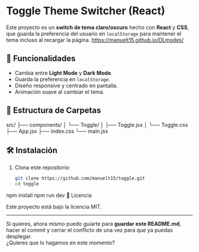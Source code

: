 # Toggle Theme Switcher (React)

Este proyecto es un **switch de tema claro/oscuro** hecho con **React** y **CSS**, que guarda la preferencia del usuario en `localStorage` para mantener el tema incluso al recargar la página. 
https://manuelt15.github.io/DLmodes/

## 🚀 Funcionalidades
- Cambia entre **Light Mode** y **Dark Mode**.
- Guarda la preferencia en `localStorage`.
- Diseño responsive y centrado en pantalla.
- Animación suave al cambiar el tema.

## 📂 Estructura de Carpetas
src/
├── components/
│ └── Toggle/
│ ├── Toggle.jsx
│ └── Toggle.css
├── App.jsx
├── index.css
└── main.jsx

## 🛠 Instalación
1. Clona este repositorio:
   ```bash
   git clone https://github.com/manuelt15/toggle.git
   cd toggle
npm install
npm run dev
📄 Licencia

Este proyecto está bajo la licencia MIT.

---

Si quieres, ahora mismo puedo guiarte para **guardar este README.md**, hacer el commit y cerrar el conflicto de una vez para que ya puedas desplegar.  
¿Quieres que lo hagamos en este momento?
